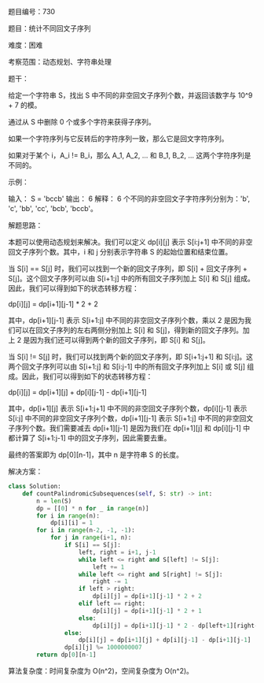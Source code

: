 题目编号：730

题目：统计不同回文子序列

难度：困难

考察范围：动态规划、字符串处理

题干：

给定一个字符串 S，找出 S 中不同的非空回文子序列个数，并返回该数字与 10^9 + 7 的模。

通过从 S 中删除 0 个或多个字符来获得子序列。

如果一个字符序列与它反转后的字符序列一致，那么它是回文字符序列。

如果对于某个 i，A_i != B_i，那么 A_1, A_2, ... 和 B_1, B_2, ... 这两个字符序列是不同的。

示例：

输入：
S = 'bccb'
输出：
6
解释：
6 个不同的非空回文子字符序列分别为：'b', 'c', 'bb', 'cc', 'bcb', 'bccb'。

解题思路：

本题可以使用动态规划来解决。我们可以定义 dp[i][j] 表示 S[i:j+1] 中不同的非空回文子序列个数。其中，i 和 j 分别表示字符串 S 的起始位置和结束位置。

当 S[i] == S[j] 时，我们可以找到一个新的回文子序列，即 S[i] + 回文子序列 + S[j]。这个回文子序列可以由 S[i+1:j] 中的所有回文子序列加上 S[i] 和 S[j] 组成。因此，我们可以得到如下的状态转移方程：

dp[i][j] = dp[i+1][j-1] * 2 + 2

其中，dp[i+1][j-1] 表示 S[i+1:j] 中不同的非空回文子序列个数，乘以 2 是因为我们可以在回文子序列的左右两侧分别加上 S[i] 和 S[j]，得到新的回文子序列。加上 2 是因为我们还可以得到两个新的回文子序列，即 S[i] 和 S[j]。

当 S[i] != S[j] 时，我们可以找到两个新的回文子序列，即 S[i+1:j+1] 和 S[i:j]。这两个回文子序列可以由 S[i+1:j] 和 S[i:j-1] 中的所有回文子序列加上 S[i] 或 S[j] 组成。因此，我们可以得到如下的状态转移方程：

dp[i][j] = dp[i+1][j] + dp[i][j-1] - dp[i+1][j-1]

其中，dp[i+1][j] 表示 S[i+1:j+1] 中不同的非空回文子序列个数，dp[i][j-1] 表示 S[i:j] 中不同的非空回文子序列个数，dp[i+1][j-1] 表示 S[i+1:j] 中不同的非空回文子序列个数。我们需要减去 dp[i+1][j-1] 是因为我们在 dp[i+1][j] 和 dp[i][j-1] 中都计算了 S[i+1:j-1] 中的回文子序列，因此需要去重。

最终的答案即为 dp[0][n-1]，其中 n 是字符串 S 的长度。

解决方案：

```python
class Solution:
    def countPalindromicSubsequences(self, S: str) -> int:
        n = len(S)
        dp = [[0] * n for _ in range(n)]
        for i in range(n):
            dp[i][i] = 1
        for i in range(n-2, -1, -1):
            for j in range(i+1, n):
                if S[i] == S[j]:
                    left, right = i+1, j-1
                    while left <= right and S[left] != S[j]:
                        left += 1
                    while left <= right and S[right] != S[j]:
                        right -= 1
                    if left > right:
                        dp[i][j] = dp[i+1][j-1] * 2 + 2
                    elif left == right:
                        dp[i][j] = dp[i+1][j-1] * 2 + 1
                    else:
                        dp[i][j] = dp[i+1][j-1] * 2 - dp[left+1][right-1]
                else:
                    dp[i][j] = dp[i+1][j] + dp[i][j-1] - dp[i+1][j-1]
                dp[i][j] %= 1000000007
        return dp[0][n-1]
```

算法复杂度：时间复杂度为 O(n^2)，空间复杂度为 O(n^2)。